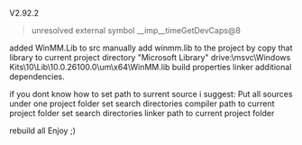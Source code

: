 V2.92.2

> unresolved external symbol __imp__timeGetDevCaps@8

added WinMM.Lib to src
manually add winmm.lib to the project
by copy that library to current project directory
"Microsoft Library"
drive:\msvc\Windows Kits\10\Lib\10.0.26100.0\um\x64\WinMM.lib
build properties linker additional dependencies.


if you dont know how to set path to surrent source i suggest:
Put all sources under one project folder
set search directories compiler path to current project folder
set search directories linker path to current project folder

rebuild all
Enjoy
;)
